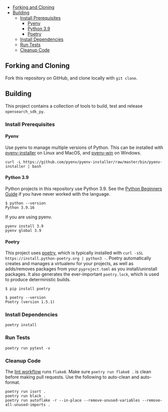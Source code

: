 - [Forking and Cloning](#forking-and-cloning)
- [Building](#building)
  - [Install Prerequisites](#install-prerequisites)
    - [Pyenv](#pyenv)
    - [Python 3.9](#python-39)
    - [Poetry](#poetry)
  - [Install Dependencies](#install-dependencies)
  - [Run Tests](#run-tests)
  - [Cleanup Code](#cleanup-code)

## Forking and Cloning

Fork this repository on GitHub, and clone locally with `git clone`.

## Building

This project contains a collection of tools to build, test and release `opensearch_sdk_py`.

### Install Prerequisites

#### Pyenv

Use pyenv to manage multiple versions of Python. This can be installed with [pyenv-installer](https://github.com/pyenv/pyenv-installer) on Linux and MacOS, and [pyenv-win](https://github.com/pyenv-win/pyenv-win#installation) on Windows.

```
curl -L https://github.com/pyenv/pyenv-installer/raw/master/bin/pyenv-installer | bash
```

#### Python 3.9

Python projects in this repository use Python 3.9. See the [Python Beginners Guide](https://wiki.python.org/moin/BeginnersGuide) if you have never worked with the language.

```
$ python --version
Python 3.9.16
```

If you are using pyenv.

```
pyenv install 3.9
pyenv global 3.9
```

#### Poetry

This project uses [poetry](https://python-poetry.org/), which is typically installed with `curl -sSL https://install.python-poetry.org | python3 -`. Poetry automatically creates and manages a virtualenv for your projects, as well as adds/removes packages from your `pyproject.toml` as you install/uninstall packages. It also generates the ever-important `poetry.lock`, which is used to produce deterministic builds.

```
$ pip install poetry

$ poetry --version
Poetry (version 1.5.1)
```

### Install Dependencies

```
poetry install
```

### Run Tests

```
poetry run pytest -v
```

### Cleanup Code

The [lint workflow](.github/workflows/lint.ml) runs `flake8`. Make sure `poetry run flake8 .` is clean before making pull requests. Use the following to auto-clean and auto-format.

```
poetry run isort .
poetry run black .
poetry run autoflake -r --in-place --remove-unused-variables --remove-all-unused-imports .
```
